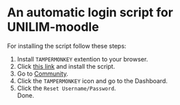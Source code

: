 # An automatic login script for UNILIM-moodle
For installing the script follow these steps:
1. Install `TAMPERMONKEY` extention to your browser.
2. Click [this link](https://github.com/venturqx/UNILIM-moodle-auto-login/raw/main/script.user.js) and install the script.
3. Go to [Community](https://community-ensil.unilim.fr/).
4. Click the `TAMPERMONKEY` icon and go to the Dashboard.
5. Click the `Reset Username/Password`.\
Done.
